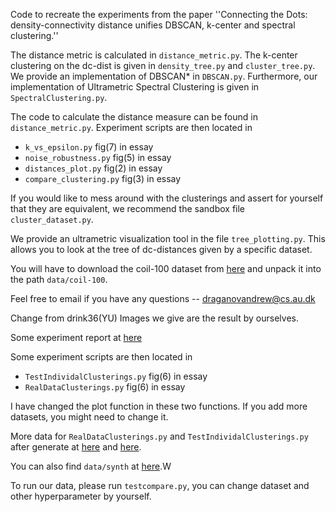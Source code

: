 Code to recreate the experiments from the paper ''Connecting the Dots: density-connectivity distance unifies DBSCAN, k-center and spectral clustering.''

The distance metric is calculated in `distance_metric.py`. The k-center clustering on the dc-dist is given in `density_tree.py` and `cluster_tree.py`. We provide an
implementation of DBSCAN\* in `DBSCAN.py`. Furthermore, our implementation of Ultrametric Spectral Clustering is given in `SpectralClustering.py`.

The code to calculate the distance measure can be found in `distance_metric.py`. Experiment scripts are then located in
 - `k_vs_epsilon.py` fig(7) in essay
 - `noise_robustness.py` fig(5) in essay
 - `distances_plot.py` fig(2) in essay
 - `compare_clustering.py` fig(3) in essay

If you would like to mess around with the clusterings and assert for yourself that they are equivalent, we recommend the sandbox file `cluster_dataset.py`.

We provide an ultrametric visualization tool in the file `tree_plotting.py`. This allows you to look at the tree of dc-distances given by a specific dataset.

You will have to download the coil-100 dataset from [here](https://www.kaggle.com/datasets/jessicali9530/coil100) and unpack it
into the path `data/coil-100`.

Feel free to email if you have any questions -- draganovandrew@cs.au.dk

Change from drink36(YU)
Images we give are the result by ourselves.

Some experiment report at [here](https://hackmd.io/VqRnOvy6TZOZLfMs1GwdhA)

Some experiment scripts are then located in 
- `TestIndividalClusterings.py` fig(6) in essay
- `RealDataClusterings.py` fig(6) in essay

I have changed the plot function in these two functions. If you add more datasets, you might need to change it.

More data for `RealDataClusterings.py` and `TestIndividalClusterings.py` after generate at [here](https://drive.google.com/drive/folders/1Dl4O_RMQRdS8ZzK4wzJjzX4APnRykDNW?usp=drive_link) and [here](https://drive.google.com/drive/folders/1vwBz9zoKR_zxGbajncxDQ9ZRg_El1pl2?usp=drive_link). 

You can also find `data/synth` at [here](https://drive.google.com/drive/folders/1RpShN-3fgjeCI1QN1PuFRbmslunR7lzv?usp=drive_link).W

To run our data, please run `testcompare.py`, you can change dataset and other hyperparameter by yourself.
